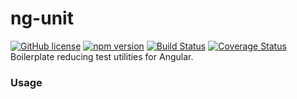 # ng-unit
[![GitHub license](https://img.shields.io/badge/license-MIT-blue.svg)](https://github.com/nbeach/ng-unit/blob/master/LICENSE)
[![npm version](https://img.shields.io/npm/v/ng-unit.svg?style=flat)](https://www.npmjs.com/package/ng-unit)
[![Build Status](https://travis-ci.org/nbeach/ng-unit.svg?branch=master)](https://travis-ci.org/nbeach/ng-unit)
[![Coverage Status](https://coveralls.io/repos/github/nbeach/ng-unit/badge.svg?branch=coverage)](https://coveralls.io/github/nbeach/ng-unit?branch=coverage)
Boilerplate reducing test utilities for Angular.

### Usage
```typescript

```